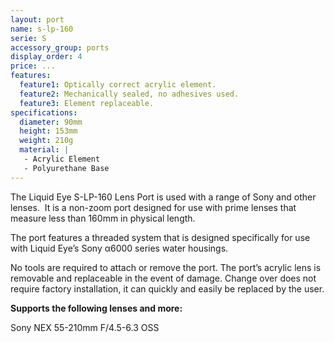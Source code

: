 ```yaml
---
layout: port
name: s-lp-160
serie: S
accessory_group: ports
display_order: 4
price: ...
features:
  feature1: Optically correct acrylic element.
  feature2: Mechanically sealed, no adhesives used.
  feature3: Element replaceable.
specifications:
  diameter: 90mm
  height: 153mm
  weight: 210g
  material: |
   - Acrylic Element
   - Polyurethane Base
---
```

The Liquid Eye S-LP-160 Lens Port is used with a range of Sony and other lenses.  It is a non-zoom port designed for use with prime lenses that measure less than 160mm in physical length.

The port features a threaded system that is designed specifically for use with Liquid Eye’s Sony α6000 series water housings.

No tools are required to attach or remove the port. The port’s acrylic lens is removable and replaceable in the event of damage. Change over does not require factory installation, it can quickly and easily be replaced by the user.

**Supports the following lenses and more:**

Sony NEX 55-210mm F/4.5-6.3 OSS 
